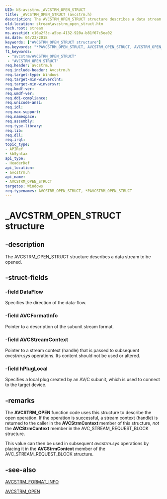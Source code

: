 ```yaml
---
UID: NS:avcstrm._AVCSTRM_OPEN_STRUCT
title: _AVCSTRM_OPEN_STRUCT (avcstrm.h)
description: The AVCSTRM_OPEN_STRUCT structure describes a data stream to be opened.
old-location: stream\avcstrm_open_struct.htm
tech.root: stream
ms.assetid: c16a2f3c-a5be-4132-920a-b81f67c5ea02
ms.date: 04/23/2018
keywords: ["AVCSTRM_OPEN_STRUCT structure"]
ms.keywords: "*PAVCSTRM_OPEN_STRUCT, AVCSTRM_OPEN_STRUCT, AVCSTRM_OPEN_STRUCT structure [Streaming Media Devices], PAVCSTRM_OPEN_STRUCT, PAVCSTRM_OPEN_STRUCT structure pointer [Streaming Media Devices], _AVCSTRM_OPEN_STRUCT, avcsref_6ed25af3-808f-4b20-88c8-e7d2cca25494.xml, avcstrm/AVCSTRM_OPEN_STRUCT, avcstrm/PAVCSTRM_OPEN_STRUCT, stream.avcstrm_open_struct"
f1_keywords:
 - "avcstrm/AVCSTRM_OPEN_STRUCT"
 - "AVCSTRM_OPEN_STRUCT"
req.header: avcstrm.h
req.include-header: Avcstrm.h
req.target-type: Windows
req.target-min-winverclnt: 
req.target-min-winversvr: 
req.kmdf-ver: 
req.umdf-ver: 
req.ddi-compliance: 
req.unicode-ansi: 
req.idl: 
req.max-support: 
req.namespace: 
req.assembly: 
req.type-library: 
req.lib: 
req.dll: 
req.irql: 
topic_type:
- APIRef
- kbSyntax
api_type:
- HeaderDef
api_location:
- avcstrm.h
api_name:
- AVCSTRM_OPEN_STRUCT
targetos: Windows
req.typenames: AVCSTRM_OPEN_STRUCT, *PAVCSTRM_OPEN_STRUCT
---
```


# _AVCSTRM_OPEN_STRUCT structure


## -description


The AVCSTRM_OPEN_STRUCT structure describes a data stream to be opened.


## -struct-fields




### -field DataFlow

Specifies the direction of the data-flow.


### -field AVCFormatInfo

Pointer to a description of the subunit stream format.


### -field AVCStreamContext

Pointer to a stream context (handle) that is passed to subsequent <i>avcstrm.sys</i> operations. Its content should not be used or altered.


### -field hPlugLocal

Specifies a local plug created by an AV/C subunit, which is used to connect to the target device.


## -remarks



The <b>AVCSTRM_OPEN</b> function code uses this structure to describe the open operation. If the operation is successful, a stream context (handle) is returned to the caller in the <b>AVCStrmContext </b>member of this structure, <i>not</i> the <b>AVCStrmContext</b> member in the AVC_STREAM_REQUEST_BLOCK structure.

This value can then be used in subsequent <i>avcstrm.sys</i> operations by placing it in the <b>AVCStrmContext</b> member of the AVC_STREAM_REQUEST_BLOCK structure.




## -see-also




<a href="https://docs.microsoft.com/windows-hardware/drivers/ddi/avcstrm/ns-avcstrm-_avcstrm_format_info">AVCSTRM_FORMAT_INFO</a>



<a href="https://docs.microsoft.com/windows-hardware/drivers/stream/avcstrm-open">AVCSTRM_OPEN</a>
 

 

